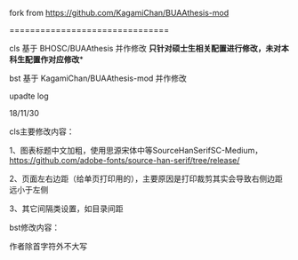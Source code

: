 fork from https://github.com/KagamiChan/BUAAthesis-mod

===============================

cls 基于 BHOSC/BUAAthesis 并作修改 ******只针对硕士生相关配置进行修改，未对本科生配置作对应修改*******

bst 基于 KagamiChan/BUAAthesis-mod 并作修改


upadte log

18/11/30

cls主要修改内容：

1、图表标题中文加粗，使用思源宋体中等SourceHanSerifSC-Medium，https://github.com/adobe-fonts/source-han-serif/tree/release/

2、页面左右边距（给单页打印用的），主要原因是打印裁剪其实会导致右侧边距远小于左侧

3、其它间隔类设置，如目录间距

bst修改内容：

作者除首字符外不大写

